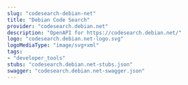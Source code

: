 ```yaml
---
slug: "codesearch-debian-net"
title: "Debian Code Search"
provider: "codesearch.debian.net"
description: "OpenAPI for https://codesearch.debian.net/"
logo: "codesearch.debian.net-logo.svg"
logoMediaType: "image/svg+xml"
tags:
- "developer_tools"
stubs: "codesearch.debian.net-stubs.json"
swagger: "codesearch.debian.net-swagger.json"
---
```

